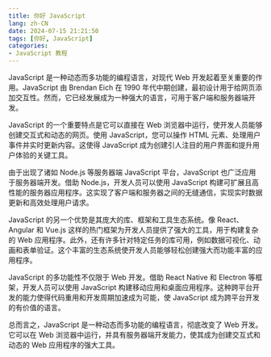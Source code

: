 ```yaml
---
title: 你好 JavaScript
lang: zh-CN
date: 2024-07-15 21:21:50
tags: [你好, JavaScript]
categories:
- JavaScript 教程
---
```


JavaScript 是一种动态而多功能的编程语言，对现代 Web 开发起着至关重要的作用。JavaScript 由 Brendan Eich 在 1990 年代中期创建，最初设计用于给网页添加交互性。然而，它已经发展成为一种强大的语言，可用于客户端和服务器端开发。

JavaScript 的一个重要特点是它可以直接在 Web 浏览器中运行，使开发人员能够创建交互式和动态的网页。使用 JavaScript，您可以操作 HTML 元素、处理用户事件并实时更新内容。这使得 JavaScript 成为创建引人注目的用户界面和提升用户体验的关键工具。

由于出现了诸如 Node.js 等服务器端 JavaScript 平台，JavaScript 也广泛应用于服务器端开发。借助 Node.js，开发人员可以使用 JavaScript 构建可扩展且高性能的服务器应用程序。这实现了客户端和服务器之间的无缝通信，实现实时数据更新和高效处理用户请求。

JavaScript 的另一个优势是其庞大的库、框架和工具生态系统。像 React、Angular 和 Vue.js 这样的热门框架为开发人员提供了强大的工具，用于构建复杂的 Web 应用程序。此外，还有许多针对特定任务的库可用，例如数据可视化、动画和表单验证。这个丰富的生态系统使开发人员能够轻松创建强大而功能丰富的应用程序。

JavaScript 的多功能性不仅限于 Web 开发。借助 React Native 和 Electron 等框架，开发人员可以使用 JavaScript 构建移动应用和桌面应用程序。这种跨平台开发的能力使得代码重用和开发周期加速成为可能，使 JavaScript 成为跨平台开发的有价值的语言。

总而言之，JavaScript 是一种动态而多功能的编程语言，彻底改变了 Web 开发。它可以在 Web 浏览器中运行，并具有服务器端开发能力，使其成为创建交互式和动态的 Web 应用程序的强大工具。
